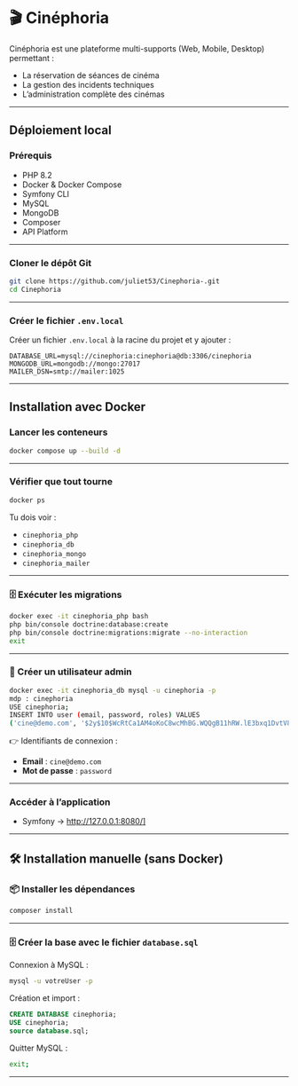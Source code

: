 # 🎬 Cinéphoria

Cinéphoria est une plateforme multi-supports (Web, Mobile, Desktop) permettant :  
-  La réservation de séances de cinéma  
-  La gestion des incidents techniques  
-  L’administration complète des cinémas  

---

##  Déploiement local

###  Prérequis
- PHP 8.2  
- Docker & Docker Compose  
- Symfony CLI  
- MySQL  
- MongoDB  
- Composer  
- API Platform  

---

###  Cloner le dépôt Git
```bash
git clone https://github.com/juliet53/Cinephoria-.git
cd Cinephoria
```

---

###  Créer le fichier `.env.local`
Créer un fichier `.env.local` à la racine du projet et y ajouter :  

```env
DATABASE_URL=mysql://cinephoria:cinephoria@db:3306/cinephoria
MONGODB_URL=mongodb://mongo:27017
MAILER_DSN=smtp://mailer:1025
```

---

##  Installation avec Docker

###  Lancer les conteneurs
```bash
docker compose up --build -d
```

---

###  Vérifier que tout tourne
```bash
docker ps
```

Tu dois voir :  
- `cinephoria_php`  
- `cinephoria_db`  
- `cinephoria_mongo`  
- `cinephoria_mailer`  

---

### 🗄️ Exécuter les migrations
```bash
docker exec -it cinephoria_php bash
php bin/console doctrine:database:create
php bin/console doctrine:migrations:migrate --no-interaction
exit
```

---

### 👤 Créer un utilisateur admin
```bash
docker exec -it cinephoria_db mysql -u cinephoria -p
mdp : cinephoria
USE cinephoria;
INSERT INTO user (email, password, roles) VALUES
('cine@demo.com', '$2y$10$WcRtCa1AM4oKoC8wcMhBG.WQQgB11hRW.lE3bxq1DvtV8b9QFfMSa', '[\"ROLE_ADMIN\"]');

```

👉 Identifiants de connexion :  
- **Email** : `cine@demo.com`  
- **Mot de passe** : `password`  

---

###  Accéder à l’application
- Symfony → http://127.0.0.1:8080/]   

---

## 🛠️ Installation manuelle (sans Docker)

### 📦 Installer les dépendances
```bash
composer install
```

---

### 🗄️ Créer la base avec le fichier `database.sql`
Connexion à MySQL :  
```bash
mysql -u votreUser -p
```

Création et import :  
```sql
CREATE DATABASE cinephoria;
USE cinephoria;
source database.sql;
```

Quitter MySQL :  
```bash
exit;
```

---


